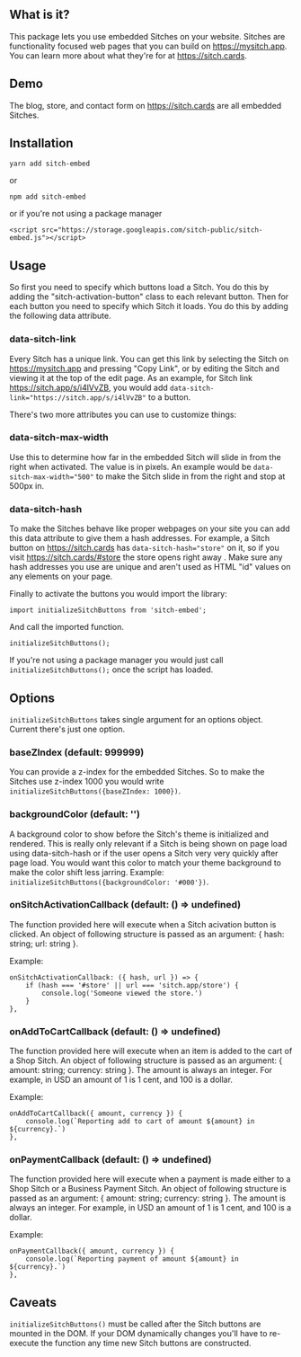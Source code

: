 ## What is it?

This package lets you use embedded Sitches on your website. Sitches are functionality focused web pages that you can build on https://mysitch.app. You can learn more about what they're for at https://sitch.cards.

## Demo

The blog, store, and contact form on https://sitch.cards are all embedded Sitches.

## Installation

    yarn add sitch-embed

or

    npm add sitch-embed

or if you're not using a package manager

    <script src="https://storage.googleapis.com/sitch-public/sitch-embed.js"></script>

## Usage

So first you need to specify which buttons load a Sitch. You do this by adding the "sitch-activation-button" class to each relevant button. Then for each button you need to specify which Sitch it loads. You do this by adding the following data attribute.

### data-sitch-link

Every Sitch has a unique link. You can get this link by selecting the Sitch on https://mysitch.app and pressing "Copy Link", or by editing the Sitch and viewing it at the top of the edit page. As an example, for Sitch link https://sitch.app/s/i4lVvZB, you would add `data-sitch-link="https://sitch.app/s/i4lVvZB"` to a button.

There's two more attributes you can use to customize things:

### data-sitch-max-width

Use this to determine how far in the embedded Sitch will slide in from the right when activated. The value is in pixels. An example would be `data-sitch-max-width="500"` to make the Sitch slide in from the right and stop at 500px in.

### data-sitch-hash

To make the Sitches behave like proper webpages on your site you can add this data attribute to give them a hash addresses. For example, a Sitch button on https://sitch.cards has `data-sitch-hash="store"` on it, so if you visit https://sitch.cards/#store the store opens right away . Make sure any hash addresses you use are unique and aren't used as HTML "id" values on any elements on your page.

Finally to activate the buttons you would import the library:

    import initializeSitchButtons from 'sitch-embed';

And call the imported function.

    initializeSitchButtons();

If you're not using a package manager you would just call `initializeSitchButtons();` once the script has loaded.

## Options

`initializeSitchButtons` takes single argument for an options object. Current there's just one option.

### baseZIndex (default: 999999)

You can provide a z-index for the embedded Sitches. So to make the Sitches use z-index 1000 you would write `initializeSitchButtons({baseZIndex: 1000})`.

### backgroundColor (default: '')

A background color to show before the Sitch's theme is initialized and rendered. This is really only relevant if a Sitch is being shown on page load using data-sitch-hash or if the user opens a Sitch very very quickly after page load. You would want this color to match your theme background to make the color shift less jarring. Example: `initializeSitchButtons({backgroundColor: '#000'})`.

### onSitchActivationCallback (default: () => undefined)

The function provided here will execute when a Sitch acivation button is clicked. An object of following structure is passed as an argument: { hash: string; url: string }.

Example:

```
onSitchActivationCallback: ({ hash, url }) => {
    if (hash === '#store' || url === 'sitch.app/store') {
        console.log('Someone viewed the store.')
    }
},
```

### onAddToCartCallback (default: () => undefined)

The function provided here will execute when an item is added to the cart of a Shop Sitch. An object of following structure is passed as an argument: { amount: string; currency: string }. The amount is always an integer. For example, in USD an amount of 1 is 1 cent, and 100 is a dollar.

Example:

```
onAddToCartCallback({ amount, currency }) {
    console.log(`Reporting add to cart of amount ${amount} in ${currency}.`)
},
```

### onPaymentCallback (default: () => undefined)

The function provided here will execute when a payment is made either to a Shop Sitch or a Business Payment Sitch. An object of following structure is passed as an argument: { amount: string; currency: string }. The amount is always an integer. For example, in USD an amount of 1 is 1 cent, and 100 is a dollar.

Example:

```
onPaymentCallback({ amount, currency }) {
    console.log(`Reporting payment of amount ${amount} in ${currency}.`)
},
```

## Caveats

`initializeSitchButtons()` must be called after the Sitch buttons are mounted in the DOM. If your DOM dynamically changes you'll have to re-execute the function any time new Sitch buttons are constructed.
